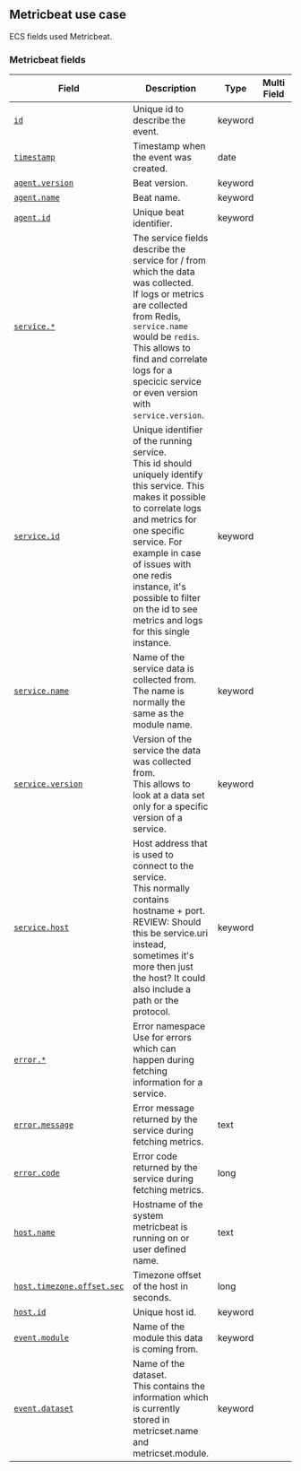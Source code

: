 ## Metricbeat use case

ECS fields used Metricbeat.

### <a name="metricbeat"></a> Metricbeat fields


| Field  | Description  | Type  | Multi Field  | Example  |
|---|---|---|---|---|
| [`id`](https://github.com/elastic/ecs#id)  | Unique id to describe the event.  | keyword  |   | `8a4f500d`  |
| [`timestamp`](https://github.com/elastic/ecs#timestamp)  | Timestamp when the event was created.  | date  |   | `2016-05-23T08:05:34.853Z`  |
| [`agent.version`](https://github.com/elastic/ecs#agent.version)  | Beat version.  | keyword  |   | `6.0.0-rc2`  |
| [`agent.name`](https://github.com/elastic/ecs#agent.name)  | Beat name.  | keyword  |   | `filebeat`  |
| [`agent.id`](https://github.com/elastic/ecs#agent.id)  | Unique beat identifier.  | keyword  |   | `8a4f500d`  |
| [`service.*`](https://github.com/elastic/ecs#service.*)  | The service fields describe the service for / from which the data was collected.<br/>If logs or metrics are collected from Redis, `service.name` would be `redis`. This allows to find and correlate logs for a specicic service or even version with `service.version`.<br/>  |   |   |   |
| [`service.id`](https://github.com/elastic/ecs#service.id)  | Unique identifier of the running service.<br/>This id should uniquely identify this service. This makes it possible to correlate logs and metrics for one specific service. For example in case of issues with one redis instance, it's possible to filter on the id to see metrics and logs for this single instance.  | keyword  |   | `d37e5ebfe0ae6c4972dbe9f0174a1637bb8247f6`  |
| [`service.name`](https://github.com/elastic/ecs#service.name)  | Name of the service data is collected from.<br/>The name is normally the same as the module name.  | keyword  |   | `elasticsearch`  |
| [`service.version`](https://github.com/elastic/ecs#service.version)  | Version of the service the data was collected from.<br/>This allows to look at a data set only for a specific version of a service.  | keyword  |   | `3.2.4`  |
| [`service.host`](https://github.com/elastic/ecs#service.host)  | Host address that is used to connect to the service.<br/>This normally contains hostname + port.<br/>REVIEW: Should this be service.uri instead, sometimes it's more then just the host? It could also include a path or the protocol.  | keyword  |   | `elasticsearch:9200`  |
| [`error.*`](https://github.com/elastic/ecs#error.*)  | Error namespace<br/>Use for errors which can happen during fetching information for a service.<br/>  |   |   |   |
| [`error.message`](https://github.com/elastic/ecs#error.message)  | Error message returned by the service during fetching metrics.  | text  |   |   |
| [`error.code`](https://github.com/elastic/ecs#error.code)  | Error code returned by the service during fetching metrics.  | long  |   |   |
| [`host.name`](https://github.com/elastic/ecs#host.name)  | Hostname of the system metricbeat is running on or user defined name.  | text  |   |   |
| [`host.timezone.offset.sec`](https://github.com/elastic/ecs#host.timezone.offset.sec)  | Timezone offset of the host in seconds.  | long  |   |   |
| [`host.id`](https://github.com/elastic/ecs#host.id)  | Unique host id.  | keyword  |   |   |
| [`event.module`](https://github.com/elastic/ecs#event.module)  | Name of the module this data is coming from.  | keyword  |   | `mysql`  |
| [`event.dataset`](https://github.com/elastic/ecs#event.dataset)  | Name of the dataset.<br/>This contains the information which is currently stored in metricset.name and metricset.module.  | keyword  |   | `stats`  |



